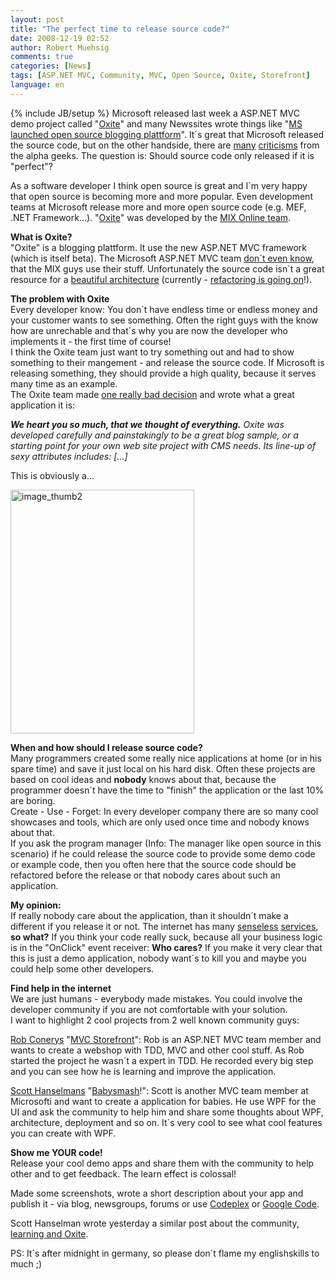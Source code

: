 ```yaml
---
layout: post
title: "The perfect time to release source code?"
date: 2008-12-19 02:52
author: Robert Muehsig
comments: true
categories: [News]
tags: [ASP.NET MVC, Community, MVC, Open Source, Oxite, Storefront]
language: en
---
```

{% include JB/setup %}
Microsoft released last week a ASP.NET MVC demo project called &quot;<a href="http://www.codeplex.com/oxite">Oxite</a>&quot; and many Newssites wrote things like &quot;<a href="http://news.cnet.com/8301-1001_3-10119017-92.html">MS launched open source blogging plattform</a>&quot;. It&#180;s great that Microsoft released the source code, but on the other handside, there are <a href="http://codebetter.com/blogs/karlseguin/archive/2008/12/15/oxite-oh-dear-lord-why.aspx">many</a> <a href="http://www.lazycoder.com/weblog/2008/12/15/new-aspnet-mvc-sample-oxite-needs-some-tlc/">criticisms</a> from the alpha geeks. The question is: Should source code only released if it is &quot;perfect&quot;?



<p>As a software developer I think open source is great and I&#180;m very happy that open source is becoming more and more popular. Even development teams at Microsoft release more and more open source code (e.g. MEF, .NET Framework...). &quot;<a href="http://www.codeplex.com/oxite">Oxite</a>&quot; was developed by the <a href="http://visitmix.com/Lab/oxite">MIX Online team</a>. </p>
<p><strong>What is Oxite?      <br /></strong>&quot;Oxite&quot; is a blogging plattform. It use the new ASP.NET MVC framework (which is itself beta). The Microsoft ASP.NET MVC team <a href="http://blog.wekeroad.com/blog/some-thoughts-on-oxite/">don&#180;t even know</a>, that the MIX guys use their stuff. Unfortunately the source code isn&#180;t a great resource for a <a href="http://codebetter.com/blogs/karlseguin/archive/2008/12/15/oxite-oh-dear-lord-why.aspx">beautiful architecture</a> (currently - <a href="http://blog.wekeroad.com/blog/oxite-refactor-take-1/">refactoring is going on</a>!).</p>
<p><strong>The problem with Oxite</strong>    <br />Every developer know: You don&#180;t have endless time or endless money and your customer wants to see something. Often the right guys with the know how are unrechable and that&#180;s why you are now the developer who implements it - the first time of course!     <br />I think the Oxite team just want to try something out and had to show something to their mangement - and release the source code. If Microsoft is releasing something, they should provide a high quality, because it serves many time as an example.    <br />The Oxite team made <a href="http://visitmix.com/Lab/oxite">one really bad decision</a> and wrote what a great application it is:</p>
<p><em><strong>We heart you so much, that we thought of everything.</strong> Oxite was developed carefully and painstakingly to be a great blog sample, or a starting point for your own web site project with CMS needs. Its line-up of sexy attributes includes: [...]</em></p>
<p>This is obviously a...</p>
<p><a href="{{BASE_PATH}}/assets/wp-images-en/image-thumb212.png"><img style="border-right: 0px; border-top: 0px; border-left: 0px; border-bottom: 0px" height="390" alt="image_thumb2" src="{{BASE_PATH}}/assets/wp-images-en/image-thumb2-thumb2.png" width="294" border="0" /></a> </p>
<p><strong>When and how should I release source code?     <br /></strong>Many programmers created some really nice applications at home (or in his spare time) and save it just local on his hard disk. Often these projects are based on cool ideas and <strong>nobody</strong> knows about that, because the programmer doesn&#180;t have the time to &quot;finish&quot; the application or the last 10% are boring.    <br />Create - Use - Forget: In every developer company there are so many cool showcases and tools, which are only used once time and nobody knows about that.    <br />If you ask the program manager (Info: The manager like open source in this scenario) if he could release the source code to provide some demo code or example code, then you often here that the source code should be refactored before the release or that nobody cares about such an application.</p>
<p><strong>My opinion:</strong>     <br />If really nobody care about the application, than it shouldn&#180;t make a different if you release it or not. The internet has many <a href="http://icanhascheezburger.com/">senseless</a> <a href="http://twitter.com/">services</a>, <strong>so what?</strong> If you think your code really suck, because all your business logic is in the &quot;OnClick&quot; event receiver: <strong>Who cares?</strong> If you make it very clear that this is just a demo application, nobody want&#180;s to kill you and maybe you could help some other developers.</p>
<p><strong>Find help in the internet      <br /></strong>We are just humans - everybody made mistakes. You could involve the developer community if you are not comfortable with your solution.     <br />I want to highlight 2 cool projects from 2 well known community guys:</p>
<p><a href="http://blog.wekeroad.com/">Rob Conerys</a> &quot;<a href="http://blog.wekeroad.com/mvc-storefront/">MVC Storefront</a>&quot;: Rob is an ASP.NET MVC team member and wants to create a webshop with TDD, MVC and other cool stuff. As Rob started the project he wasn&#180;t a expert in TDD. He recorded every big step and you can see how he is learning and improve the application.</p>
<p><a href="http://www.hanselman.com/blog/">Scott Hanselmans</a> &quot;<a href="http://www.hanselman.com/blog/CategoryView.aspx?category=BabySmash">Babysmash</a>!&quot;: Scott is another MVC team member at Microsofti and want to create a application for babies. He use WPF for the UI and ask the community to help him and share some thoughts about WPF, architecture, deployment and so on. It&#180;s very cool to see what cool features you can create with WPF.</p>
<p><strong>Show me YOUR code!      <br /></strong>Release your cool demo apps and share them with the community to help other and to get feedback. The learn effect is colossal!</p>
<p>Made some screenshots, wrote a short description about your app and publish it - via blog, newsgroups, forums or use <a href="http://codeplex.com">Codeplex</a> or <a href="http://code.google.com/hosting/">Google Code</a>.</p>
<p>Scott Hanselman wrote yesterday a similar post about the community<a href="http://www.hanselman.com/blog/ASPNETMVCSamplesOxiteAndCommunity.aspx">, learning and Oxite</a>. </p>
<p>PS: It&#180;s after midnight in germany, so please don&#180;t flame my englishskills to much ;) </p>
